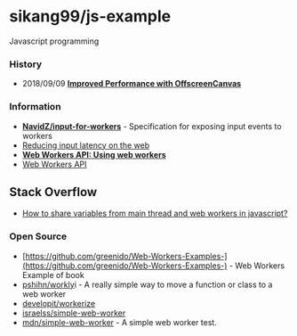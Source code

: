 # sikang99/js-example

Javascript programming


### History
- 2018/09/09 [**Improved Performance with OffscreenCanvas**](https://newinweb.com/2018/09/10/offscreen-canvas/)


### Information
- [**NavidZ/input-for-workers**](https://github.com/NavidZ/input-for-workers) - Specification for exposing input events to workers
- [Reducing input latency on the web](https://www.w3.org/2018/12/games-workshop/slides/20-reducing-input-latency.pdf)
- [**Web Workers API: Using web workers**](https://code-examples.net/en/docs/dom/web_workers_api/using_web_workers)
- [Web Workers API](https://code-examples.net/en/docs/dom/web_workers_api)


## Stack Overflow
- [How to share variables from main thread and web workers in javascript?](https://stackoverflow.com/questions/47850679/how-to-share-variables-from-main-thread-and-web-workers-in-javascript)


### Open Source
- [https://github.com/greenido/Web-Workers-Examples-](https://github.com/greenido/Web-Workers-Examples-) - Web Workers Example of book
- [pshihn/workly](https://github.com/pshihn/workly)i - A really simple way to move a function or class to a web worker
- [developit/workerize](https://github.com/developit/workerize)
- [israelss/simple-web-worker](https://github.com/israelss/simple-web-worker)
- [mdn/simple-web-worker](https://github.com/mdn/simple-web-worker) - A simple web worker test.

